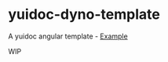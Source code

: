 yuidoc-dyno-template
====================

A yuidoc angular template - [Example](http://pflannery.github.io/yuidoc-theme-dyno)

WIP
